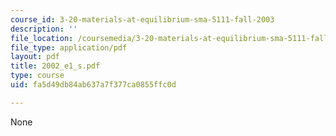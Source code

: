 ```yaml
---
course_id: 3-20-materials-at-equilibrium-sma-5111-fall-2003
description: ''
file_location: /coursemedia/3-20-materials-at-equilibrium-sma-5111-fall-2003/fa5d49db84ab637a7f377ca0855ffc0d_2002_e1_s.pdf
file_type: application/pdf
layout: pdf
title: 2002_e1_s.pdf
type: course
uid: fa5d49db84ab637a7f377ca0855ffc0d

---
```

None